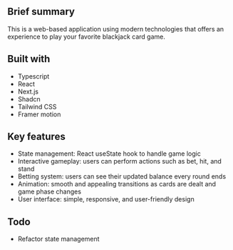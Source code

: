 ## Brief summary
This is a web-based application using modern technologies that offers an experience to play your favorite blackjack card game.

## Built with
- Typescript
- React
- Next.js
- Shadcn
- Tailwind CSS
- Framer motion

## Key features
- State management: React useState hook to handle game logic
- Interactive gameplay: users can perform actions such as bet, hit, and stand
- Betting system: users can see their updated balance every round ends
- Animation: smooth and appealing transitions as cards are dealt and game phase changes
- User interface: simple, responsive, and user-friendly design

## Todo
- Refactor state management
